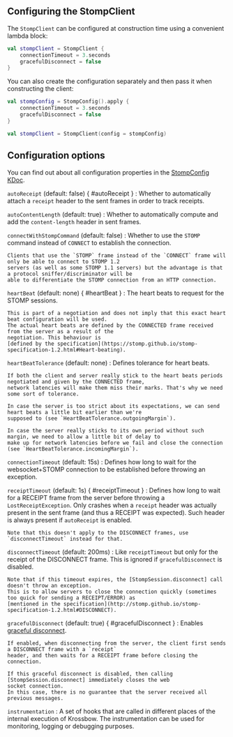 ## Configuring the StompClient

The `StompClient` can be configured at construction time using a convenient lambda block:

```kotlin
val stompClient = StompClient {
    connectionTimeout = 3.seconds
    gracefulDisconnect = false
}
```

You can also create the configuration separately and then pass it when constructing the client:

```kotlin
val stompConfig = StompConfig().apply {
    connectionTimeout = 3.seconds
    gracefulDisconnect = false
}

val stompClient = StompClient(config = stompConfig)
```

## Configuration options

You can find out about all configuration properties in the
[StompConfig KDoc](../kdoc/krossbow-stomp-core/org.hildan.krossbow.stomp.config/-stomp-config/index.html).

`autoReceipt` (default: false) { #autoReceipt }
:   Whether to automatically attach a `receipt` header to the sent frames in order to track receipts.

`autoContentLength` (default: true)
:   Whether to automatically compute and add the `content-length` header in sent frames.

`connectWithStompCommand` (default: false)
:   Whether to use the `STOMP` command instead of `CONNECT` to establish the connection.

    Clients that use the `STOMP` frame instead of the `CONNECT` frame will only be able to connect to STOMP 1.2
    servers (as well as some STOMP 1.1 servers) but the advantage is that a protocol sniffer/discriminator will be
    able to differentiate the STOMP connection from an HTTP connection.

`heartBeat` (default: none) { #heartBeat }
:   The heart beats to request for the STOMP sessions.

    This is part of a negotiation and does not imply that this exact heart beat configuration will be used.
    The actual heart beats are defined by the CONNECTED frame received from the server as a result of the
    negotiation. This behaviour is
    [defined by the specification](https://stomp.github.io/stomp-specification-1.2.html#Heart-beating).

`heartBeatTolerance` (default: none)
:   Defines tolerance for heart beats.

    If both the client and server really stick to the heart beats periods negotiated and given by the CONNECTED frame,
    network latencies will make them miss their marks. That's why we need some sort of tolerance.
    
    In case the server is too strict about its expectations, we can send heart beats a little bit earlier than we're
    supposed to (see `HeartBeatTolerance.outgoingMargin`).
    
    In case the server really sticks to its own period without such margin, we need to allow a little bit of delay to
    make up for network latencies before we fail and close the connection (see `HeartBeatTolerance.incomingMargin`).

`connectionTimeout` (default: 15s)
:   Defines how long to wait for the websocket+STOMP connection to be established before throwing an exception.

`receiptTimeout` (default: 1s) { #receiptTimeout }
:   Defines how long to wait for a RECEIPT frame from the server before throwing a `LostReceiptException`.
    Only crashes when a `receipt` header was actually present in the sent frame (and thus a RECEIPT was expected).
    Such header is always present if `autoReceipt` is enabled.

    Note that this doesn't apply to the DISCONNECT frames, use `disconnectTimeout` instead for that.

`disconnectTimeout` (default: 200ms)
:   Like `receiptTimeout` but only for the receipt of the DISCONNECT frame.
    This is ignored if `gracefulDisconnect` is disabled.

    Note that if this timeout expires, the [StompSession.disconnect] call doesn't throw an exception.
    This is to allow servers to close the connection quickly (sometimes too quick for sending a RECEIPT/ERROR) as
    [mentioned in the specification](http://stomp.github.io/stomp-specification-1.2.html#DISCONNECT).

`gracefulDisconnect` (default: true) { #gracefulDisconnect }
:   Enables [graceful disconnect](https://stomp.github.io/stomp-specification-1.2.html#DISCONNECT).

    If enabled, when disconnecting from the server, the client first sends a DISCONNECT frame with a `receipt`
    header, and then waits for a RECEIPT frame before closing the connection.
    
    If this graceful disconnect is disabled, then calling [StompSession.disconnect] immediately closes the web
    socket connection.
    In this case, there is no guarantee that the server received all previous messages.

`instrumentation`
:   A set of hooks that are called in different places of the internal execution of Krossbow.
    The instrumentation can be used for monitoring, logging or debugging purposes.
